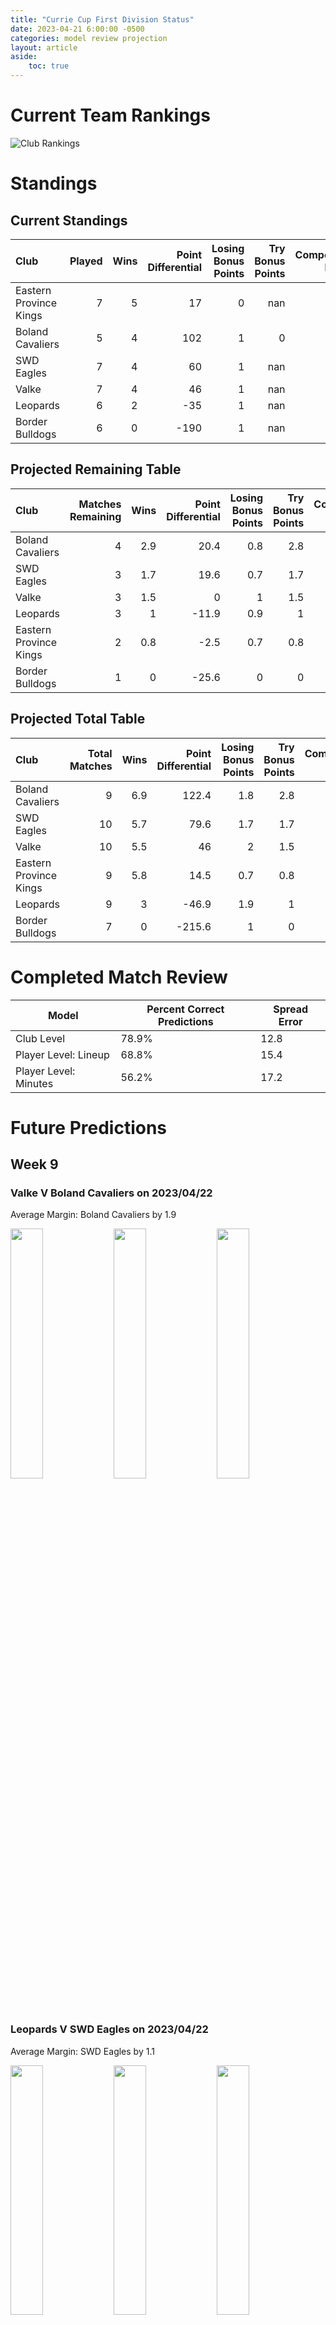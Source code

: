 ```yaml
---  
title: "Currie Cup First Division Status"  
date: 2023-04-21 6:00:00 -0500  
categories: model review projection  
layout: article  
aside:  
    toc: true  
---
```

# Current Team Rankings


![Club Rankings](plots/rankings_Currie-Cup-First-Division-2022.png)
# Standings

## Current Standings


| Club                   |   Played |   Wins |   Point Differential |   Losing Bonus Points |   Try Bonus Points |   Competition Points |
|:-----------------------|---------:|-------:|---------------------:|----------------------:|-------------------:|---------------------:|
| Eastern Province Kings |        7 |      5 |                   17 |                     0 |                nan |                   20 |
| Boland Cavaliers       |        5 |      4 |                  102 |                     1 |                  0 |                   17 |
| SWD Eagles             |        7 |      4 |                   60 |                     1 |                nan |                   17 |
| Valke                  |        7 |      4 |                   46 |                     1 |                nan |                   17 |
| Leopards               |        6 |      2 |                  -35 |                     1 |                nan |                    9 |
| Border Bulldogs        |        6 |      0 |                 -190 |                     1 |                nan |                    1 |



## Projected Remaining Table


| Club                   |   Matches Remaining |   Wins |   Point Differential |   Losing Bonus Points |   Try Bonus Points |   Competition Points |
|:-----------------------|--------------------:|-------:|---------------------:|----------------------:|-------------------:|---------------------:|
| Boland Cavaliers       |                   4 |    2.9 |                 20.4 |                   0.8 |                2.8 |                 15.3 |
| SWD Eagles             |                   3 |    1.7 |                 19.6 |                   0.7 |                1.7 |                  9.2 |
| Valke                  |                   3 |    1.5 |                  0   |                   1   |                1.5 |                  8.6 |
| Leopards               |                   3 |    1   |                -11.9 |                   0.9 |                1   |                  6   |
| Eastern Province Kings |                   2 |    0.8 |                 -2.5 |                   0.7 |                0.8 |                  4.8 |
| Border Bulldogs        |                   1 |    0   |                -25.6 |                   0   |                0   |                  0   |



## Projected Total Table


| Club                   |   Total Matches |   Wins |   Point Differential |   Losing Bonus Points |   Try Bonus Points |   Competition Points |
|:-----------------------|----------------:|-------:|---------------------:|----------------------:|-------------------:|---------------------:|
| Boland Cavaliers       |               9 |    6.9 |                122.4 |                   1.8 |                2.8 |                 32.3 |
| SWD Eagles             |              10 |    5.7 |                 79.6 |                   1.7 |                1.7 |                 26.2 |
| Valke                  |              10 |    5.5 |                 46   |                   2   |                1.5 |                 25.6 |
| Eastern Province Kings |               9 |    5.8 |                 14.5 |                   0.7 |                0.8 |                 24.8 |
| Leopards               |               9 |    3   |                -46.9 |                   1.9 |                1   |                 15   |
| Border Bulldogs        |               7 |    0   |               -215.6 |                   1   |                0   |                  1   |



# Completed Match Review


| Model | Percent Correct Predictions | Spread Error |
| ------ | ------ | ------ |
| Club Level | 78.9% | 12.8 |
| Player Level: Lineup | 68.8% | 15.4 |
| Player Level: Minutes | 56.2% | 17.2 |


# Future Predictions

## Week 9

### Valke V Boland Cavaliers on 2023/04/22


Average Margin: Boland Cavaliers by 1.9

<p float="left">
<img src="plots/performances_Valke_V_Boland Cavaliers_9.png" width="32%" />
<img src="plots/resultbar_Valke_V_Boland Cavaliers_9.png" width="32%" />
<img src="plots/spreads_Valke_V_Boland Cavaliers_9.png" width="32%" />
</p>

### Leopards V SWD Eagles on 2023/04/22


Average Margin: SWD Eagles by 1.1

<p float="left">
<img src="plots/performances_Leopards_V_SWD Eagles_9.png" width="32%" />
<img src="plots/resultbar_Leopards_V_SWD Eagles_9.png" width="32%" />
<img src="plots/spreads_Leopards_V_SWD Eagles_9.png" width="32%" />
</p>

## Week 10

### SWD Eagles V Border Bulldogs on 2023/04/28


Average Margin: SWD Eagles by 26.1

<p float="left">
<img src="plots/performances_SWD Eagles_V_Border Bulldogs_10.png" width="32%" />
<img src="plots/resultbar_SWD Eagles_V_Border Bulldogs_10.png" width="32%" />
<img src="plots/spreads_SWD Eagles_V_Border Bulldogs_10.png" width="32%" />
</p>

### Boland Cavaliers V Leopards on 2023/04/29


Average Margin: Boland Cavaliers by 11.7

<p float="left">
<img src="plots/performances_Boland Cavaliers_V_Leopards_10.png" width="32%" />
<img src="plots/resultbar_Boland Cavaliers_V_Leopards_10.png" width="32%" />
<img src="plots/spreads_Boland Cavaliers_V_Leopards_10.png" width="32%" />
</p>

## Week 11

### Eastern Province Kings V Boland Cavaliers on 2023/05/13


Average Margin: Boland Cavaliers by 0.0

<p float="left">
<img src="plots/performances_Eastern Province Kings_V_Boland Cavaliers_11.png" width="32%" />
<img src="plots/resultbar_Eastern Province Kings_V_Boland Cavaliers_11.png" width="32%" />
<img src="plots/spreads_Eastern Province Kings_V_Boland Cavaliers_11.png" width="32%" />
</p>

## Week 12

### Boland Cavaliers V SWD Eagles on 2023/05/20


Average Margin: Boland Cavaliers by 7.2

<p float="left">
<img src="plots/performances_Boland Cavaliers_V_SWD Eagles_12.png" width="32%" />
<img src="plots/resultbar_Boland Cavaliers_V_SWD Eagles_12.png" width="32%" />
<img src="plots/spreads_Boland Cavaliers_V_SWD Eagles_12.png" width="32%" />
</p>

### Valke V Eastern Province Kings on 2023/05/20


Average Margin: Valke by 2.6

<p float="left">
<img src="plots/performances_Valke_V_Eastern Province Kings_12.png" width="32%" />
<img src="plots/resultbar_Valke_V_Eastern Province Kings_12.png" width="32%" />
<img src="plots/spreads_Valke_V_Eastern Province Kings_12.png" width="32%" />
</p>

## Week 13

### Leopards V Valke on 2023/06/03


Average Margin: Leopards by 0.6

<p float="left">
<img src="plots/performances_Leopards_V_Valke_13.png" width="32%" />
<img src="plots/resultbar_Leopards_V_Valke_13.png" width="32%" />
<img src="plots/spreads_Leopards_V_Valke_13.png" width="32%" />
</p>
